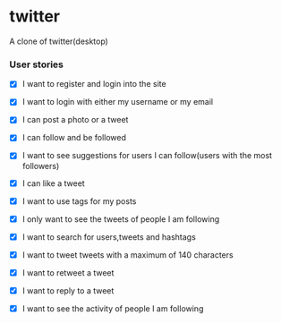 # twitter
A clone of twitter(desktop)

### User stories
- [x] I want to register and login into the site
- [x] I want to login with either my username or my email
- [x] I can post a photo or a tweet
- [x] I can follow and be followed
- [x] I want to see suggestions for users I can follow(users with the most followers)
- [x] I can like a tweet
- [x] I want to use tags for my posts
- [x] I only want to see the tweets of people I am following
- [x] I want to search for users,tweets and hashtags
- [x] I want to tweet tweets with a maximum of 140 characters
- [x] I want to retweet a tweet
- [x] I want to reply to a tweet
- [x] I want to see the activity of people I am following

